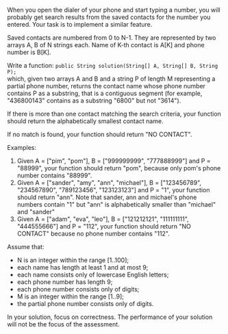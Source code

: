 When you open the dialer of your phone and start typing a number, you will probably get search results from the saved
contacts for the number you entered. Your task is to implement a similar feature.

Saved contacts are numbered from 0 to N-1. They are represented by two arrays A, B of N strings each. Name of K-th
contact is A[K] and phone number is B[K].

Write a function: `public String solution(String[] A, String[] B, String P);`  
which, given two arrays A and B and a string P of length M representing a partial phone number, returns the contact name
whose phone number contains P as a substring, that is a contiguous segment (for example, "436800143" contains as
a substring "6800" but not "3614").

If there is more than one contact matching the search criteria, your function should return the alphabetically smallest
contact name.

If no match is found, your function should return "NO CONTACT".

Examples:
1. Given A = ["pim", "pom"], B = ["999999999", "777888999"] and P = "88999", your function should return "pom", because
   only pom's phone number contains "88999".
2. Given A = ["sander", "amy", "ann", "michael"], B = ["123456789", "234567890", "789123456", "123123123"] and P = "1",
   your function should return "ann". Note that sander, ann and michael's phone numbers contain "1" but "ann" is
   alphabetically smaller than "michael" and "sander"
3. Given A = ["adam", "eva", "leo"], B = ["121212121", "111111111", "444555666"] and P = "112", your function should
   return "NO CONTACT" because no phone number contains "112".

Assume that:
* N is an integer within the range [1..100];
* each name has length at least 1 and at most 9;
* each name consists only of lowercase English letters;
* each phone number has length 9;
* each phone number consists only of digits;
* M is an integer within the range [1..9];
* the partial phone number consists only of digits.

In your solution, focus on correctness. The performance of your solution will not be the focus of the assessment.